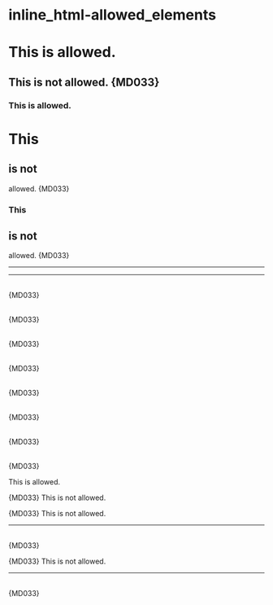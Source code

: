 # inline_html-allowed_elements

<h1>This is allowed.</h1>

<h2>This is not allowed. {MD033}</h2>

<h3>This is allowed.</h3>

<h1>This <h2>is not</h2> allowed. {MD033}</h1>

<h3>This <h2>is not</h2> allowed. {MD033}</h3>

<hr>

<hr/>

<br> {MD033}

<br > {MD033}

<br/> {MD033}

<br /> {MD033}

<br attribute/> {MD033}

<br attribute /> {MD033}

<br attribute="value"/> {MD033}

<br attribute="value" /> {MD033}

<p>
This is allowed.
</p>

<article> {MD033}
This is not allowed.
</article>

<p>
<article> {MD033}
This is not allowed.
</article>
<hr/>
<br/> {MD033}
</p>

<P>
<Article> {MD033}
This is not allowed.
</Article>
<Hr/>
<Br/> {MD033}
</P>

<!-- markdownlint-configure-file {
  "MD033": {
    "allowed_elements": [
      "h1",
      "h3",
      "HR",
      "p"
    ]
  }
} -->

